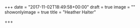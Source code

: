 +++
date = "2017-11-02T18:49:58+00:00"
draft = true
image = ""
showonlyimage = true
title = "Heather Halter"

+++
